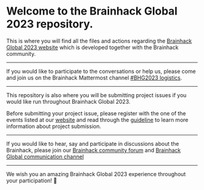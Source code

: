 # Welcome to the Brainhack Global 2023 repository.

This is where you will find all the files and actions regarding the
[Brainhack Global 2023 website](https://brainhack.org/global2023/) which is
developed together with the Brainhack community.

---

If you would like to participate to the conversations or help us, please come
and join us on the Brainhack Mattermost channel
[#BHG2023 logistics](https://mattermost.brainhack.org/brainhack/channels/brainhack_global-logistics).

---

This repository is also where you will be submitting project issues if you would
like run throughout Brainhack Global 2023.

Before submitting your project issue, please register with the one of the events
listed at our [website](https://brainhack.org/global2023/events/) and read
through the [guideline](https://brainhack.org/global2023/projects/) to learn
more information about project submission.

---

If you would like to hear, say and participate in discussions about the
Brainhack, please join our
[Brainhack community forum](https://mattermost.brainhack.org/brainhack/) and
[Brainhack Global communication channel](https://mattermost.brainhack.org/brainhack/channels/brainhack-global)

---

We wish you an amazing Brainhack Global 2023 experience throughout your
participation! :tada:
